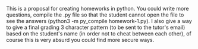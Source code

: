 This is a proposal for creating homeworks in python. 
You could write more questions, compile the .py file so that the student cannot open the file to see the answers (python3 -m py_compile homework-1.py).
I also give a way to give a final grading 3 character pattern (to be sent to the tutor's email) based on the student's name (in order not to cheat between each other), 
of course this is very absurd you could find more secure ways.

